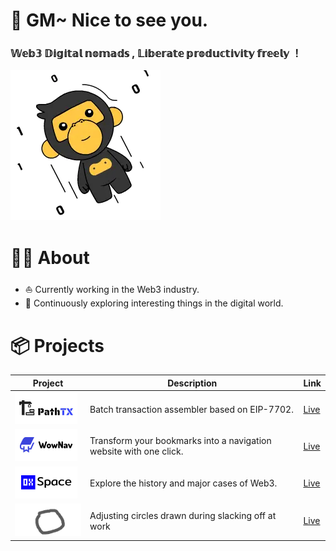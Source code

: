 # 👋 GM~ Nice to see you.

### 𝕎𝕖𝕓𝟛 𝔻𝕚𝕘𝕚𝕥𝕒𝕝 𝕟𝕠𝕞𝕒𝕕𝕤 , 𝕃𝕚𝕓𝕖𝕣𝕒𝕥𝕖 𝕡𝕣𝕠𝕕𝕦𝕔𝕥𝕚𝕧𝕚𝕥𝕪 𝕗𝕣𝕖𝕖𝕝𝕪 ！

![alt text](./images/image.webp)

# 👨‍💻 About

- ⛵ Currently working in the Web3 industry.
- 🔭 Continuously exploring interesting things in the digital world.


# 📦 Projects

| Project | Description | Link |
|---------|-------------|------|
| ![PathTX](./images/pathtx.png)   | Batch transaction assembler based on EIP-7702. | [Live](https://eip-7702-aggregator.vercel.app/)|
| ![0xspace](./images/wownav.png)   | Transform your bookmarks into a navigation website with one click. | [Live](https://wownav.net/)|
| ![0xspace](./images/0xspace.png)  | Explore the history and major cases of Web3. | [Live](https://0xspace.tech/) |
| ![Circle Adjustment](./images/0.png)  | Adjusting circles drawn during slacking off at work | [Live](https://drawing0.vercel.app/) |
